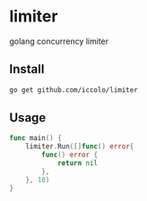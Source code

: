# limiter
golang concurrency limiter

## Install

```bash
go get github.com/iccolo/limiter
```

## Usage

```go
func main() {
    limiter.Run([]func() error{
        func() error {
            return nil
        },
    }, 10)
}

```